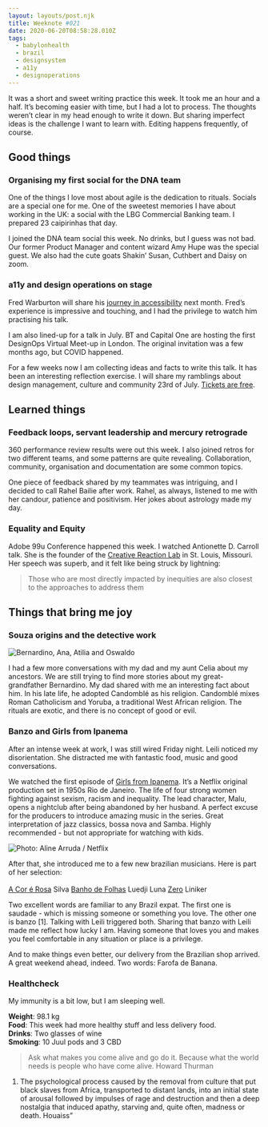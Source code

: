 ```yaml
---
layout: layouts/post.njk
title: Weeknote #021
date: 2020-06-20T08:58:28.010Z
tags:
  - babylonhealth
  - brazil
  - designsystem
  - a11y
  - designoperations
---
```

It was a short and sweet writing practice this week. It took me an hour and a half. It’s becoming easier with time, but I had a lot to process. The thoughts weren’t clear in my head enough to write it down. But sharing imperfect ideas is the challenge I want to learn with. Editing happens frequently, of course. 

## Good things

### Organising my first social for the DNA team

One of the things I love most about agile is the dedication to rituals. Socials are a special one for me. One of the sweetest memories I have about working in the UK: a social with the LBG Commercial Banking team. I prepared 23 caipirinhas that day. 

I joined the DNA team social this week. No drinks, but I guess was not bad. Our former Product Manager and content wizard Amy Hupe was the special guest. We also had the cute goats Shakin’ Susan, Cuthbert and Daisy on zoom.  

### a11y and design operations on stage

Fred Warburton will share his [journey in accessibility](https://www.eventbrite.co.uk/e/real-world-accessibility-stories-tickets-106217880540) next month. Fred’s experience is impressive and touching, and I had the privilege to watch him practising his talk.

I am also lined-up for a talk in July. BT and Capital One are hosting the first DesignOps Virtual Meet-up in London. The original invitation was a few months ago, but COVID happened.

For a few weeks now I am collecting ideas and facts to write this talk. It has been an interesting reflection exercise. I will share my ramblings about design management, culture and community 23rd of July. [Tickets are free](https://www.eventbrite.co.uk/e/designops-virtual-meet-up-with-bt-capital-one-tickets-108683798166).

## Learned things

### Feedback loops, servant leadership and mercury retrograde

360 performance review results were out this week. I also joined retros for two different teams, and some patterns are quite revealing. Collaboration, community, organisation and documentation are some common topics. 
 
One piece of feedback shared by my teammates was intriguing, and I decided to call Rahel Bailie after work. Rahel, as always, listened to me with her candour, patience and positivism. Her jokes about astrology made my day. 

### Equality and Equity

Adobe 99u Conference happened this week. I watched Antionette D. Carroll talk. She is the founder of the [Creative Reaction Lab](https://www.creativereactionlab.com/) in St. Louis, Missouri. Her speech was superb, and it felt like being struck by lightning:

> Those who are most directly impacted by inequities are also closest to the approaches to address them

## Things that bring me joy

### Souza origins and the detective work

![Bernardino, Ana, Atilia and Oswaldo](/images/souza_cunha_bernardino_oswaldo.jpg "Bernardino, Ana, Atilia and Oswaldo")

I had a few more conversations with my dad and my aunt Celia about my ancestors. We are still trying to find more stories about my great-grandfather Bernardino. My dad shared with me an interesting fact about him. In his late life, he adopted Candomblé as his religion. Candomblé mixes Roman Catholicism and Yoruba, a traditional West African religion. The rituals are exotic, and there is no concept of good or evil. 

### Banzo and Girls from Ipanema

After an intense week at work, I was still wired Friday night. Leili noticed my disorientation. She distracted me with fantastic food, music and good conversations.

We watched the first episode of [Girls from Ipanema](https://www.netflix.com/title/80208298). It’s a Netflix original production set in 1950s Rio de Janeiro. The life of four strong women fighting against sexism, racism and inequality. The lead character, Malu, opens a nightclub after being abandoned by her husband. A perfect excuse for the producers to introduce amazing music in the series. Great interpretation of jazz classics, bossa nova and Samba. Highly recommended - but not appropriate for watching with kids. 

![Photo: Aline Arruda / Netflix](/images/girls_from_ipanema.jpg "A scene in Rio, the four lead characters in a boat.")

After that, she introduced me to a few new brazilian musicians. Here is part of her selection: \
\
[A Cor é Rosa](https://www.youtube.com/watch?v=KnJwCg-zh4w) Silva 
[Banho de Folhas](https://www.youtube.com/watch?v=bmWm6I3aAqw&feature=youtu.be) Luedji Luna 
[Zero](https://www.youtube.com/watch?v=M4s3yTJCcmI) Liniker  

Two excellent words are familiar to any Brazil expat. The first one is saudade - which is missing someone or something you love. The other one is banzo \[1]. Talking with Leili triggered both. Sharing that banzo with Leili made me reflect how lucky I am. Having someone that loves you and makes you feel comfortable in any situation or place is a privilege. 

And to make things even better, our delivery from the Brazilian shop arrived. A great weekend ahead, indeed. Two words: Farofa de Banana. 

### Healthcheck

My immunity is a bit low, but I am sleeping well.

**Weight**: 98.1 kg \
**Food**: This week had more healthy stuff and less delivery food.\
**Drinks**: Two glasses of wine\
**Smoking**: 10 Juul pods and 3 CBD

> Ask what makes you come alive and go do it. Because what the world needs is people who have come alive. Howard Thurman

1. The psychological process caused by the removal from culture that put black slaves from Africa, transported to distant lands, into an initial state of arousal followed by impulses of rage and destruction and then a deep nostalgia that induced apathy, starving and, quite often, madness or death. Houaiss”
